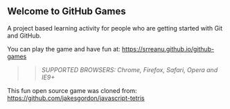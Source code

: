 ## Welcome to GitHub Games

A project based learning activity for people who are getting started with Git and GitHub.

You can play the game and have fun at:  https://srreanu.github.io/github-games


>> _*SUPPORTED BROWSERS*: Chrome, Firefox, Safari, Opera and IE9+_

This fun open source game was cloned from: https://github.com/jakesgordon/javascript-tetris
